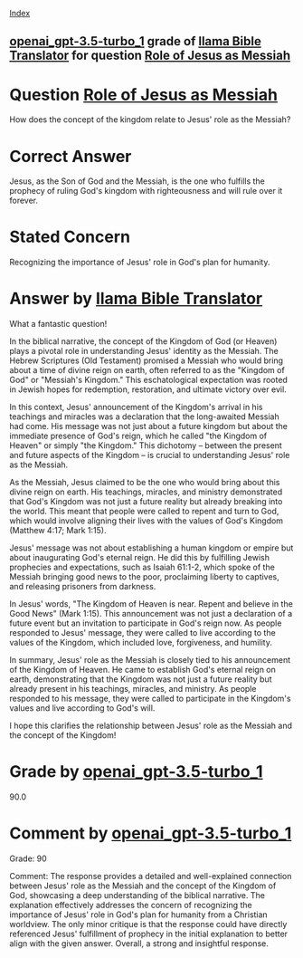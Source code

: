 
[Index](../../../../index.md)
## [openai_gpt-3.5-turbo_1](../../../grading_models/openai_gpt-3.5-turbo_1.md) grade of [llama Bible Translator](../../../answering_models/llama_Bible_Translator.md) for question [Role of Jesus as Messiah](../../../questions/Role_of_Jesus_as_Messiah.md)

# Question [Role of Jesus as Messiah](../../../questions/Role_of_Jesus_as_Messiah.md)
How does the concept of the kingdom relate to Jesus' role as the Messiah?

# Correct Answer
Jesus, as the Son of God and the Messiah, is the one who fulfills the prophecy of ruling God's kingdom with righteousness and will rule over it forever.

# Stated Concern
Recognizing the importance of Jesus' role in God's plan for humanity.

# Answer by [llama Bible Translator](../../../answering_models/llama_Bible_Translator.md)
What a fantastic question!

In the biblical narrative, the concept of the Kingdom of God (or Heaven) plays a pivotal role in understanding Jesus' identity as the Messiah. The Hebrew Scriptures (Old Testament) promised a Messiah who would bring about a time of divine reign on earth, often referred to as the "Kingdom of God" or "Messiah's Kingdom." This eschatological expectation was rooted in Jewish hopes for redemption, restoration, and ultimate victory over evil.

In this context, Jesus' announcement of the Kingdom's arrival in his teachings and miracles was a declaration that the long-awaited Messiah had come. His message was not just about a future kingdom but about the immediate presence of God's reign, which he called "the Kingdom of Heaven" or simply "the Kingdom." This dichotomy – between the present and future aspects of the Kingdom – is crucial to understanding Jesus' role as the Messiah.

As the Messiah, Jesus claimed to be the one who would bring about this divine reign on earth. His teachings, miracles, and ministry demonstrated that God's Kingdom was not just a future reality but already breaking into the world. This meant that people were called to repent and turn to God, which would involve aligning their lives with the values of God's Kingdom (Matthew 4:17; Mark 1:15).

Jesus' message was not about establishing a human kingdom or empire but about inaugurating God's eternal reign. He did this by fulfilling Jewish prophecies and expectations, such as Isaiah 61:1-2, which spoke of the Messiah bringing good news to the poor, proclaiming liberty to captives, and releasing prisoners from darkness.

In Jesus' words, "The Kingdom of Heaven is near. Repent and believe in the Good News" (Mark 1:15). This announcement was not just a declaration of a future event but an invitation to participate in God's reign now. As people responded to Jesus' message, they were called to live according to the values of the Kingdom, which included love, forgiveness, and humility.

In summary, Jesus' role as the Messiah is closely tied to his announcement of the Kingdom of Heaven. He came to establish God's eternal reign on earth, demonstrating that the Kingdom was not just a future reality but already present in his teachings, miracles, and ministry. As people responded to his message, they were called to participate in the Kingdom's values and live according to God's will.

I hope this clarifies the relationship between Jesus' role as the Messiah and the concept of the Kingdom!

# Grade by [openai_gpt-3.5-turbo_1](../../../grading_models/openai_gpt-3.5-turbo_1.md)
90.0

# Comment by [openai_gpt-3.5-turbo_1](../../../grading_models/openai_gpt-3.5-turbo_1.md)
Grade: 90

Comment: The response provides a detailed and well-explained connection between Jesus' role as the Messiah and the concept of the Kingdom of God, showcasing a deep understanding of the biblical narrative. The explanation effectively addresses the concern of recognizing the importance of Jesus' role in God's plan for humanity from a Christian worldview. The only minor critique is that the response could have directly referenced Jesus' fulfillment of prophecy in the initial explanation to better align with the given answer. Overall, a strong and insightful response.
